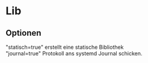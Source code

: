 # Lib
## Optionen
"statisch=true" erstellt eine statische Bibliothek</br>
"journal=true" Protokoll ans systemd Journal schicken.
